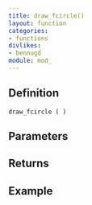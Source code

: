 ```yaml
---
title: draw_fcircle()
layout: function
categories:
- functions
divlikes:
- bennugd
module: mod_
---
```


## Definition

    draw_fcircle ( )

## Parameters

## Returns

## Example
